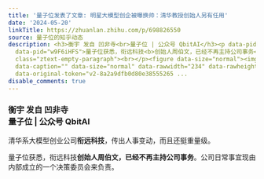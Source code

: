 ```yaml
---
title: '量子位发表了文章: 明星大模型创企被曝换帅：清华教授创始人另有任用'
date: '2024-05-20'
linkTitle: https://zhuanlan.zhihu.com/p/698826550
source: 量子位的知乎动态
description: <h3>衡宇 发自 凹非寺<br>量子位 | 公众号 QbitAI</h3><p data-pid="6XNPfhxs">清华系大模型创业公司<b>衔远科技</b>，传出人事变动，而且还挺重量级。</p><p
  data-pid="w9F6iHFS">量子位获悉，衔远科技<b>创始人周伯文，已经不再主持公司事务</b>。公司日常事宜现由内部成立的一个决策委员会来负责。</p><p
  class="ztext-empty-paragraph"><br></p><figure data-size="normal"><img src="https://pic1.zhimg.com/v2-8a2a9dfb0d80e3855526595c726dd768.jpg"
  data-caption="" data-size="normal" data-rawwidth="234" data-rawheight="238" class="content_image"
  data-original-token="v2-8a2a9dfb0d80e38555265 ...
disable_comments: true
---
```

<h3>衡宇 发自 凹非寺<br>量子位 | 公众号 QbitAI</h3><p data-pid="6XNPfhxs">清华系大模型创业公司<b>衔远科技</b>，传出人事变动，而且还挺重量级。</p><p data-pid="w9F6iHFS">量子位获悉，衔远科技<b>创始人周伯文，已经不再主持公司事务</b>。公司日常事宜现由内部成立的一个决策委员会来负责。</p><p class="ztext-empty-paragraph"><br></p><figure data-size="normal"><img src="https://pic1.zhimg.com/v2-8a2a9dfb0d80e3855526595c726dd768.jpg" data-caption="" data-size="normal" data-rawwidth="234" data-rawheight="238" class="content_image" data-original-token="v2-8a2a9dfb0d80e38555265 ...